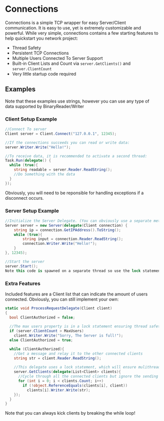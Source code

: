 # Connections
Connections is a simple TCP wrapper for easy Server/Client communication. It is easy to use, yet is extremely customizable and powerful. While very simple,
connections contains a few starting features to help quickstart you network project:

- Thread Safety
- Persistent TCP Connections
- Multiple Users Connected To Server Support
- Built-in Client Lists and Count via `server.GetClients()` and `server.ClientCount`
- Very little startup code required

## Examples
Note that these examples use strings, however you can use any type of data supported by BinaryReader/Writer

### Client Setup Example
```c#
//Connect To server
Client server = Client.Connect("127.0.0.1", 12345); 

//If the connections succeeds you can read or write data:
server.Writer.Write("Hello!");

//To receive data, it is recommended to activate a second thread:
Task.Run(delegate() {
  while (true){
    string readable = server.Reader.ReadString();
    //Do Something with the data  
  }
});
```
Obviously, you will need to be reponsible for handling exceptions if a disconnect occurs.

### Server Setup Example
```c#
//Initialize the Server Delegate. (You can obviously use a separate method)
Server server = new Server(delegate(Client connection) {
    string ip = connection.GetIPAddress().ToString();
    while (true){
        string input = connection.Reader.ReadString();
        connection.Writer.Write("Hello!");
    }
}, 12345);

//Start the server
server.Start();
Note this code is spawned on a separate thread so use the lock statement if dealing with shared data!
```

### Extra Features
Included features are a Client list that can indicate the amount of users connected. Obviously, you can still implement your own:
```c#
static void ProcessRequestDelegate(Client client)
{
  bool ClientAuthorized = false;
  
  //The max users property is in a lock statement ensuring thread safety
  if (server.ClientCount > MaxUsers)
    client.Writer.Write("Sorry, The Server is full!");
  else ClientAuthorized = true;

  while (ClientAuthorized){
    //Get a message and relay it to the other connected clients
    string str = client.Reader.ReadString();
    
    //This delegate uses a lock statement, which will ensure mulithreading safety
    server.GetClients(delegate(List<Client> clients){
      //Cycle through all the connected clients but ignore the sending client.
      for (int i = 0; i < clients.Count; i++)
        if (!object.ReferenceEquals(clients[i], client))
          clients[i].Writer.Write(str);
    });
  }
}
```
Note that you can always kick clients by breaking the while loop!

